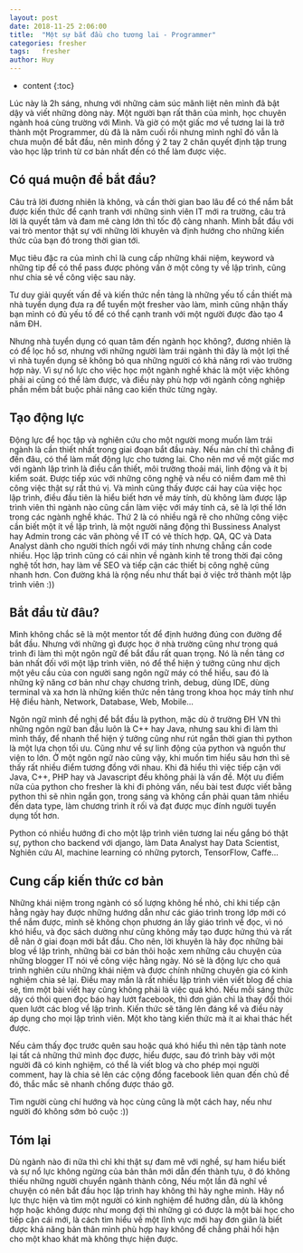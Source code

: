 ```yaml
---
layout: post
date: 2018-11-25 2:06:00
title:  "Một sự bắt đầu cho tương lai - Programmer"
categories: fresher
tags:   fresher
author: Huy
---
```

* content
{:toc}

Lúc này là 2h sáng, nhưng với những cảm súc mãnh liệt nên mình đã bật dậy và viết những dòng này. Một người bạn rất thân của mình, học chuyên ngành hoá cùng trường với Mình. Và giờ có một giấc mơ về tương lai là trở thành một Programmer, dù đã là năm cuối rồi nhưng mình nghĩ đó vẫn là chưa muộn để bắt đầu, nên mình đồng ý 2 tay 2 chân quyết định tập trung vào học lập trình từ cơ bản nhất đến có thể làm được việc.






## Có quá muộn để bắt đầu?

Câu trả lời đương nhiên là không, và cần thời gian bao lâu để có thể nắm bắt được kiến thức để cạnh tranh với những sinh viên IT mới ra trường, câu trả lời là quyết tâm và đam mê càng lớn thì tốc độ càng nhanh. Mình bắt đầu với vai trò mentor thật sự với những lời khuyên và định hướng cho những kiến thức của bạn đó trong thời gian tới.

Mục tiêu đặc ra của mình chỉ là cung cấp những khái niệm, keyword và những tip để có thể pass được phỏng vấn ở một công ty về lập trình, cũng như chia sẻ về công việc sau này.

Tư duy giải quyết vấn đề và kiến thức nền tảng là những yếu tố cần thiết mà nhà tuyển dụng đưa ra để tuyển một fresher vào làm, mình cũng nhận thấy bạn mình có đủ yếu tố để có thể cạnh tranh với một người được đào tạo 4 năm ĐH.

Nhưng nhà tuyển dụng có quan tâm đến ngành học không?, đương nhiên là có để lọc hồ sơ, nhưng với những người làm trái ngành thì đây là một lợi thế vì nhà tuyển dụng sẽ không bỏ qua những người có khả năng rơi vào trường hợp này. Vì sự nổ lực cho việc học một ngành nghề khác là một việc không phải ai cũng có thể làm được, và điều này phù hợp với ngành công nghiệp phần mềm bắt buộc phải nâng cao kiến thức từng ngày.

## Tạo động lực 

Động lực để học tập và nghiên cứu cho một người mong muốn làm trái ngành là cần thiết nhất trong giai đoạn bắt đầu này. Nếu nản chí thì chẳng đi đến đâu, có thể làm mất động lực cho tương lai. Cho nên mơ về một giấc mơ với ngành lập trình là điều cần thiết, môi trường thoải mái, linh động và ít bị kiểm soát. Được tiếp xúc với những công nghệ và nếu có niềm đam mê thì công việc thật sự rất thú vị. Và mình cũng thấy được cái hay của việc học lập trình, điều đầu tiên là hiểu biết hơn về máy tính, dù không làm được lập trình viên thì ngành nào cũng cần làm việc với máy tính cả, sẽ là lợi thế lớn trong các ngành nghề khác. Thứ 2 là có nhiều ngã rẽ cho những công việc cần biết một ít về lập trình, là một người năng động thì Bussiness Analyst hay Admin trong các văn phòng về IT có vẻ thích hợp. QA, QC và Data Analyst dành cho người thích ngồi với máy tính nhưng chẳng cần code nhiều. Học lập trình cũng có cái nhìn về ngành kinh tế trong thời đại công nghệ tốt hơn, hay làm về SEO và tiếp cận các thiết bị công nghệ cũng nhanh hơn. Con đường khá là rộng nếu như thất bại ở việc trở thành một lập trình viên :)) 

## Bắt đầu từ đâu?

Mình không chắc sẽ là một mentor tốt để định hướng đúng con đường để bắt đầu. Nhưng với những gì được học ở nhà trường cũng như trong quá trình đi làm thì một ngôn ngữ để bắt đầu rất quan trọng. Nó là nền tảng cơ bản nhất đối với một lập trình viên, nó để thể hiện ý tưởng cũng như dịch một yêu cầu của con người sang ngôn ngữ máy có thể hiểu, sau đó là những kỹ năng cơ bản như chạy chương trình, debug, dùng IDE, dùng terminal và xa hơn là những kiến thức nền tảng trong khoa học máy tính như Hệ điều hành, Network, Database, Web, Mobile...


Ngôn ngữ mình đề nghị để bắt đầu là python, mặc dù ở trường ĐH VN thì những ngôn ngữ ban đầu luôn là C++ hay Java, nhưng sau khi đi làm thì mình thấy, để nhanh thể hiện ý tưởng cũng như rút ngắn thời gian thì python là một lựa chọn tối ưu. Cũng như về sự linh động của python và nguồn thư viện to lớn. Ở một ngôn ngữ nào cũng vậy, khi muốn tìm hiểu sâu hơn thì sẽ thấy rất nhiều điểm tương đồng với nhau. Khi đã hiểu thì việc tiếp cận với Java, C++, PHP hay và Javascript đều không phải là vấn đề. Một ưu điểm nữa của python cho fresher là khi đi phỏng vấn, nếu bài test được viết bằng python thì sẽ nhìn ngắn gọn, trong sáng và không cần phải quan tâm nhiều đến data type, làm chương trình ít rối và đạt được mục đính người tuyển dụng tốt hơn.

Python có nhiều hướng đi cho một lập trình viên tương lai nếu gắng bó thật sự, python cho backend với django, làm Data Analyst hay Data Scientist, Nghiên cứu AI, machine learning có những pytorch, TensorFlow, Caffe...

## Cung cấp kiến thức cơ bản

Những khái niệm trong ngành có số lượng không hề nhỏ, chỉ khi tiếp cận hằng ngày hay được những hướng dẫn như các giáo trình trong lớp mới có thể nắm được, mình sẽ không chọn phương án lấy giáo trình về đọc, vì nó khó hiểu, và đọc sách dường như cũng không mấy tạo được hứng thú và rất dễ nãn ở giai đoạn mới bắt đầu. Cho nên, lời khuyên là hãy đọc những bài blog về lập trình, những bài cơ bản thôi hoặc xem những câu chuyện của những blogger IT nói về công việc hằng ngày. Nó sẽ là động lực cho quá trình nghiên cứu những khái niệm và được chính những chuyên gia có kinh nghiệm chia sẻ lại. Điều may mắn là rất nhiều lập trình viên viết blog để chia sẻ, tìm một bài viết hay cũng không phải là việc quá khó. Nếu mỗi sáng thức dậy có thói quen đọc báo hay lướt facebook, thì đơn giản chỉ là thay đổi thói quen lướt các blog về lập trình. Kiến thức sẽ tăng lên đáng kể và điều này áp dụng cho mọi lập trình viên. Một kho tàng kiến thức mà ít ai khai thác hết được.

Nếu cảm thấy đọc trước quên sau hoặc quá khó hiểu thì nên tập tành note lại tất cả những thứ mình đọc được, hiểu được, sau đó trình bày với một người đã có kinh nghiệm, có thể là viết blog và cho phép mọi người comment, hay là chia sẻ lên các cộng đồng facebook liên quan đến chủ đề đó, thắc mắc sẽ nhanh chống được tháo gỡ.

Tìm người cùng chí hướng và học cùng cũng là một cách hay, nếu như người đó không sớm bỏ cuộc :))

## Tóm lại
Dù ngành nào đi nữa thì chỉ khi thật sự đam mê với nghề, sự ham hiểu biết và sự nổ lực không ngừng của bản thân mới dẫn đến thành tựu, ở đó không thiếu những người chuyển ngành thành công, Nếu một lần đã nghĩ về chuyện có nên bắt đầu học lập trình hay không thì hãy nghe mình. Hãy nổ lực thực hiện và tìm một người có kinh nghiệm để hướng dẫn, dù là không hợp hoặc không được như mong đợi thì những gì có được là một bài học cho tiếp cận cái mới, là cách tìm hiểu về một lĩnh vực mới hay đơn giãn là biết được khả năng bản thân mình phù hợp hay không để chẳng phải hối hận cho một khao khát mà không thực hiện được.

